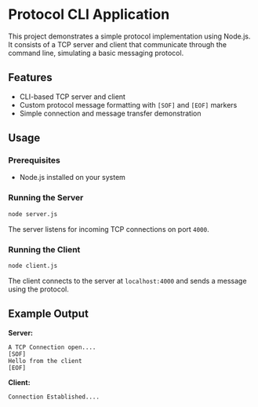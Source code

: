 # Protocol CLI Application

This project demonstrates a simple protocol implementation using Node.js. It consists of a TCP server and client that communicate through the command line, simulating a basic messaging protocol.

## Features

- CLI-based TCP server and client
- Custom protocol message formatting with `[SOF]` and `[EOF]` markers
- Simple connection and message transfer demonstration

## Usage

### Prerequisites

- Node.js installed on your system

### Running the Server

```bash
node server.js
```

The server listens for incoming TCP connections on port `4000`.

### Running the Client

```bash
node client.js
```

The client connects to the server at `localhost:4000` and sends a message using the protocol.

## Example Output

**Server:**
```
A TCP Connection open....
[SOF]
Hello from the client
[EOF]
```

**Client:**
```
Connection Established....
```


